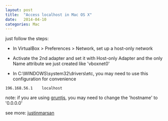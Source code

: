 ```yaml
---
layout: post
title:  "Access localhost in Mac OS X"
date:   2014-04-10
categories: Mac
---
```


just follow the steps:

* In VirtualBox > Preferences > Network, set up a host-only network

* Activate the 2nd adapter and set it with Host-only Adapter and the only Name attribute we just created like 'vboxnet0'

* In C:\WINDOWS\system32\drivers\etc, you may need to use this configuration for convenience

```
196.168.56.1    localhost
```

note: if you are using <a href="http://gruntjs.com/" target="_blank">gruntjs</a>, you may need to change the 'hostname' to '0.0.0.0' 

see more: <a href="http://www.justinmarsan.com/blog/hacks/2012/11/15/mac-osx-virtualbox-windows-localhost-mamp/" target="_blank">justinmarsan</a>